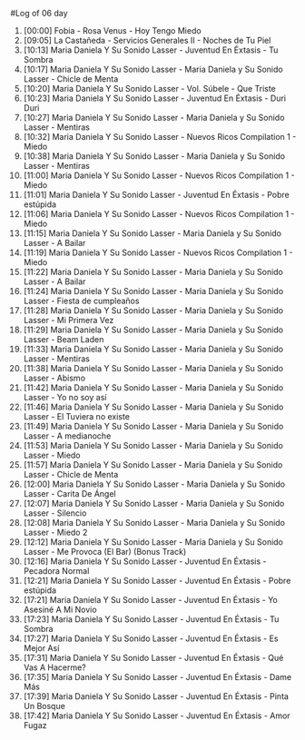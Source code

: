 #Log of 06 day

1. [00:00] Fobia - Rosa Venus - Hoy Tengo Miedo
1. [09:05] La Castañeda - Servicios Generales II - Noches de Tu Piel
1. [10:13] Maria Daniela Y Su Sonido Lasser - Juventud En Éxtasis - Tu Sombra
1. [10:17] Maria Daniela Y Su Sonido Lasser - Maria Daniela y Su Sonido Lasser - Chicle de Menta
1. [10:20] Maria Daniela Y Su Sonido Lasser - Vol. Súbele - Que Triste
1. [10:23] Maria Daniela Y Su Sonido Lasser - Juventud En Éxtasis - Duri Duri
1. [10:27] Maria Daniela Y Su Sonido Lasser - Maria Daniela y Su Sonido Lasser - Mentiras
1. [10:32] Maria Daniela Y Su Sonido Lasser - Nuevos Ricos Compilation 1 - Miedo
1. [10:38] Maria Daniela Y Su Sonido Lasser - Maria Daniela y Su Sonido Lasser - Mentiras
1. [11:00] Maria Daniela Y Su Sonido Lasser - Nuevos Ricos Compilation 1 - Miedo
1. [11:01] Maria Daniela Y Su Sonido Lasser - Juventud En Éxtasis - Pobre estúpida
1. [11:06] Maria Daniela Y Su Sonido Lasser - Nuevos Ricos Compilation 1 - Miedo
1. [11:15] Maria Daniela Y Su Sonido Lasser - Maria Daniela y Su Sonido Lasser - A Bailar
1. [11:19] Maria Daniela Y Su Sonido Lasser - Nuevos Ricos Compilation 1 - Miedo
1. [11:22] Maria Daniela Y Su Sonido Lasser - Maria Daniela y Su Sonido Lasser - A Bailar
1. [11:24] Maria Daniela Y Su Sonido Lasser - Maria Daniela y Su Sonido Lasser - Fiesta de cumpleaños
1. [11:28] Maria Daniela Y Su Sonido Lasser - Maria Daniela y Su Sonido Lasser - Mi Primera Vez
1. [11:29] Maria Daniela Y Su Sonido Lasser - Maria Daniela y Su Sonido Lasser - Beam Laden
1. [11:33] Maria Daniela Y Su Sonido Lasser - Maria Daniela y Su Sonido Lasser - Mentiras
1. [11:38] Maria Daniela Y Su Sonido Lasser - Maria Daniela y Su Sonido Lasser - Abismo
1. [11:42] Maria Daniela Y Su Sonido Lasser - Maria Daniela y Su Sonido Lasser - Yo no soy así
1. [11:46] Maria Daniela Y Su Sonido Lasser - Maria Daniela y Su Sonido Lasser - El Tuviera no existe
1. [11:49] Maria Daniela Y Su Sonido Lasser - Maria Daniela y Su Sonido Lasser - A medianoche
1. [11:53] Maria Daniela Y Su Sonido Lasser - Maria Daniela y Su Sonido Lasser - Miedo
1. [11:57] Maria Daniela Y Su Sonido Lasser - Maria Daniela y Su Sonido Lasser - Chicle de Menta
1. [12:00] Maria Daniela Y Su Sonido Lasser - Maria Daniela y Su Sonido Lasser - Carita De Ángel
1. [12:07] Maria Daniela Y Su Sonido Lasser - Maria Daniela y Su Sonido Lasser - Silencio
1. [12:08] Maria Daniela Y Su Sonido Lasser - Maria Daniela y Su Sonido Lasser - Miedo 2
1. [12:12] Maria Daniela Y Su Sonido Lasser - Maria Daniela y Su Sonido Lasser - Me Provoca (El Bar) (Bonus Track)
1. [12:16] Maria Daniela Y Su Sonido Lasser - Juventud En Éxtasis - Pecadora Normal
1. [12:21] Maria Daniela Y Su Sonido Lasser - Juventud En Éxtasis - Pobre estúpida
1. [17:21] Maria Daniela Y Su Sonido Lasser - Juventud En Éxtasis - Yo Asesiné A Mi Novio
1. [17:23] Maria Daniela Y Su Sonido Lasser - Juventud En Éxtasis - Tu Sombra
1. [17:27] Maria Daniela Y Su Sonido Lasser - Juventud En Éxtasis - Es Mejor Así
1. [17:31] Maria Daniela Y Su Sonido Lasser - Juventud En Éxtasis - Qué Vas A Hacerme?
1. [17:35] Maria Daniela Y Su Sonido Lasser - Juventud En Éxtasis - Dame Más
1. [17:39] Maria Daniela Y Su Sonido Lasser - Juventud En Éxtasis - Pinta Un Bosque
1. [17:42] Maria Daniela Y Su Sonido Lasser - Juventud En Éxtasis - Amor Fugaz

